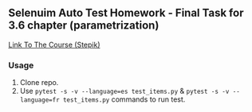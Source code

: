 ## Selenuim Auto Test Homework - Final Task for 3.6 chapter (parametrization)
[Link To The Course (Stepik)](https://stepik.org/course/575/syllabus)

### Usage  
1. Clone repo.
2. Use ```pytest -s -v --language=es test_items.py``` & ```pytest -s -v --language=fr test_items.py``` commands to run test.